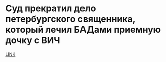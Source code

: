 # Суд прекратил дело петербургского священника, который лечил БАДами приемную дочку с ВИЧ



[LINK](https://varlamov.ru/3619716.html)